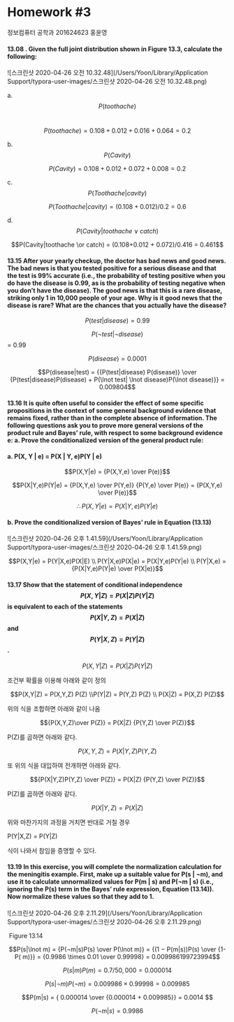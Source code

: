 # Homework #3

정보컴퓨터 공학과 201624623 홍윤영

#### 13.08 . Given the full joint distribution shown in Figure 13.3, calculate the following:

![스크린샷 2020-04-26 오전 10.32.48](/Users/Yoon/Library/Application Support/typora-user-images/스크린샷 2020-04-26 오전 10.32.48.png)

a. $$P(toothache)$$ 

​	$$P(toothache) = 0.108 + 0.012 + 0.016 + 0.064 = 0.2$$  

b. $$P(Cavity)$$

$$ P(Cavity) = 0.108 + 0.012 + 0.072 + 0.008 = 0.2$$

c. $$ P(Toothache | cavity)$$

$$P(Toothache|cavity) = (0.108 + 0.012)/0.2 = 0.6$$

d. $$P(Cavity | toothache ∨ catch)$$

$$P(Cavity|toothache \or catch) = (0.108+0.012 + 0.072)/0.416 = 0.461$$

#### 13.15 After your yearly checkup, the doctor has bad news and good news. The bad news is that you tested positive for a serious disease and that the test is 99% accurate (i.e., the probability of testing positive when you do have the disease is 0.99, as is the probability of testing negative when you don’t have the disease). The good news is that this is a rare disease, striking only 1 in 10,000 people of your age. Why is it good news that the disease is rare? What are the chances that you actually have the disease?

$$P(test|disease) = 0.99$$

$$P(\lnot test | \lnot disease )$$ = 0.99

$$P(disease) = 0.0001$$

$$P(disease|test) = {{P(test|disease) P(disease)} \over {P(test|disease)P(disease) + P(\lnot test| \lnot disease)P(\lnot disease)}} = 0.009804$$



#### 13.16 It is quite often useful to consider the effect of some specific propositions in the context of some general background evidence that remains fixed, rather than in the complete absence of information. The following questions ask you to prove more general versions of the product rule and Bayes’ rule, with respect to some background evidence e: a. Prove the conditionalized version of the general product rule:

#### a. P(X, Y | e) = P(X | Y, e)P(Y | e) 

$$P(X,Y|e) = {P(X,Y,e) \over P(e)}$$

$$P(X|Y,e)P(Y|e) = {P(X,Y,e) \over P(Y,e)} {P(Y,e) \over P(e)} = {P(X,Y,e) \over P(e)}$$

$$ \therefore P(X,Y|e) = P(X|Y,e)P(Y|e)$$

#### b. Prove the conditionalized version of Bayes’ rule in Equation (13.13)

![스크린샷 2020-04-26 오후 1.41.59](/Users/Yoon/Library/Application Support/typora-user-images/스크린샷 2020-04-26 오후 1.41.59.png)

$$P(X,Y|e) = P(Y|X,e)P(X|E) \\ P(Y|X,e)P(X|e) = P(X|Y,e)P(Y|e) \\  P(Y|X,e) = {P(X|Y,e)P(Y|e) \over P(X|e)}$$

#### 13.17  Show that the statement of conditional independence $$P(X, Y | Z) = P(X | Z)P(Y | Z)$$ is equivalent to each of the statements $$P(X | Y,Z) = P(X |Z)$$ and $$P(Y | X, Z) = P(Y | Z) $$.

$$P(X,Y|Z) = P(X|Z)P(Y|Z)$$

조건부 확률을 이용해 아래와 같이 정의

$$P(X,Y|Z) = P(X,Y,Z) P(Z) \\P(Y|Z) = P(Y,Z) P(Z) \\ P(X|Z) = P(X,Z) P(Z)$$

위의 식을 조합하면 아래와 같이 나옴

$${P(X,Y,Z)\over P(Z)} = P(X|Z) {P(Y,Z) \over P(Z)}$$

P(Z)를 곱하면 아래와 같다.

$$P(X,Y,Z) = P(X|Y,Z) P(Y,Z)$$

또 위의 식을 대입하여 전개하면 아래와 같다.

$${P(X|Y,Z)P(Y,Z) \over P(Z)} = P(X|Z) {P(Y,Z) \over P(Z)}$$

P(Z)를 곱하면 아래와 같다.

$$P(X|Y,Z) = P(X|Z)$$

위와 마찬가지의 과정을 거치면 반대로 거칠 경우

P(Y|X,Z) = P(Y|Z)

식이 나와서 참임을 증명할 수 있다.



#### 13.19 In this exercise, you will complete the normalization calculation for the meningitis example. First, make up a suitable value for P(s | ¬m), and use it to calculate unnormalized values for P(m | s) and P(¬m | s) (i.e., ignoring the P(s) term in the Bayes’ rule expression, Equation (13.14)). Now normalize these values so that they add to 1.

![스크린샷 2020-04-26 오후 2.11.29](/Users/Yoon/Library/Application Support/typora-user-images/스크린샷 2020-04-26 오후 2.11.29.png)

​																						Figure 13.14

$$P(s|\lnot m) = {P(¬m|s)P(s) \over P(\lnot m)} = {(1 − P(m|s))P(s) \over {1- P( m)}} = {0.9986 \times 0.01 \over  0.99998} = 0.009986199723994$$

$$P(s|m)P(m) = 0.7/50,000 = 0.000014$$

$$P(s|¬m)P(¬m) = 0.009986 × 0.99998 = 0.009985$$



$$P(m|s) =  { 0.000014 \over {0.000014 + 0.009985}} = 0.0014 $$

$$P(\lnot m|s) = 0.9986$$